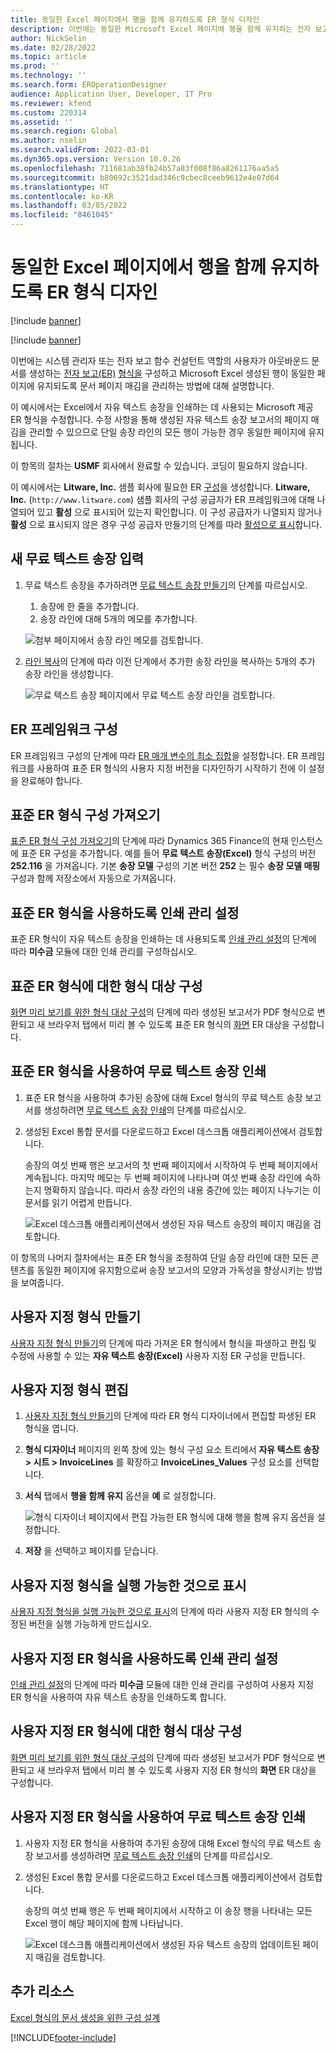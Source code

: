 ```yaml
---
title: 동일한 Excel 페이지에서 행을 함께 유지하도록 ER 형식 디자인
description: 이번에는 동일한 Microsoft Excel 페이지에 행을 함께 유지하는 전자 보고(ER) 형식을 디자인하는 방법에 대해 설명합니다.
author: NickSelin
ms.date: 02/28/2022
ms.topic: article
ms.prod: ''
ms.technology: ''
ms.search.form: EROperationDesigner
audience: Application User, Developer, IT Pro
ms.reviewer: kfend
ms.custom: 220314
ms.assetid: ''
ms.search.region: Global
ms.author: nselin
ms.search.validFrom: 2022-03-01
ms.dyn365.ops.version: Version 10.0.26
ms.openlocfilehash: 711681ab38fb24b57a83f008f86a8261176aa5a5
ms.sourcegitcommit: b80692c3521dad346c9cbec8ceeb9612e4e07d64
ms.translationtype: HT
ms.contentlocale: ko-KR
ms.lasthandoff: 03/05/2022
ms.locfileid: "8461045"
---
```

# <a name="design-an-er-format-to-keep-rows-together-on-the-same-excel-page"></a>동일한 Excel 페이지에서 행을 함께 유지하도록 ER 형식 디자인

[!include [banner](../includes/banner.md)]

[!include [banner](../includes/preview-banner.md)]

이번에는 시스템 관리자 또는 전자 보고 함수 컨설턴트 역할의 사용자가 아웃바운드 문서를 생성하는 [전자 보고(ER)](general-electronic-reporting.md) [형식을](er-overview-components.md#format-component) 구성하고 Microsoft Excel 생성된 행이 동일한 페이지에 유지되도록 문서 페이지 매김을 관리하는 방법에 대해 설명합니다.

이 예시에서는 Excel에서 자유 텍스트 송장을 인쇄하는 데 사용되는 Microsoft 제공 ER 형식을 수정합니다. 수정 사항을 통해 생성된 자유 텍스트 송장 보고서의 페이지 매김을 관리할 수 있으므로 단일 송장 라인의 모든 행이 가능한 경우 동일한 페이지에 유지됩니다.

이 항목의 절차는 **USMF** 회사에서 완료할 수 있습니다. 코딩이 필요하지 않습니다.

이 예시에서는 **Litware, Inc.** 샘플 회사에 필요한 ER [구성](general-electronic-reporting.md#Configuration)을 생성합니다. **Litware, Inc.** (`http://www.litware.com`) 샘플 회사의 구성 공급자가 ER 프레임워크에 대해 나열되어 있고 **활성** 으로 표시되어 있는지 확인합니다. 이 구성 공급자가 나열되지 않거나 **활성** 으로 표시되지 않은 경우 구성 공급자 만들기의 단계를 따라 [활성으로 표시](tasks/er-configuration-provider-mark-it-active-2016-11.md)합니다.

## <a name="enter-a-new-free-text-invoice"></a>새 무료 텍스트 송장 입력

1. 무료 텍스트 송장을 추가하려면 [무료 텍스트 송장 만들기](../../../finance/accounts-receivable/create-free-text-invoice-new.md#create-a-free-text-invoice-1)의 단계를 따르십시오.

    1. 송장에 한 줄을 추가합니다.
    2. 송장 라인에 대해 5개의 메모를 추가합니다.

    ![첨부 페이지에서 송장 라인 메모를 검토합니다.](./media/er-keep-excel-rows-together-notes.png)

2. [라인 복사](../../../finance/accounts-receivable/create-free-text-invoice-new.md#copy-lines)의 단계에 따라 이전 단계에서 추가한 송장 라인을 복사하는 5개의 추가 송장 라인을 생성합니다.

    ![무료 텍스트 송장 페이지에서 무료 텍스트 송장 라인을 검토합니다.](./media/er-keep-excel-rows-together-invoice.png)

## <a name="configure-the-er-framework"></a>ER 프레임워크 구성

ER 프레임워크 구성의 단계에 따라 [ER 매개 변수의 최소 집합](er-quick-start2-customize-report.md#ConfigureFramework)을 설정합니다. ER 프레임워크를 사용하여 표준 ER 형식의 사용자 지정 버전을 디자인하기 시작하기 전에 이 설정을 완료해야 합니다.

## <a name="import-the-standard-er-format-configuration"></a>표준 ER 형식 구성 가져오기

[표준 ER 형식 구성 가져오기](er-quick-start2-customize-report.md#ImportERSolution1)의 단계에 따라 Dynamics 365 Finance의 현재 인스턴스에 표준 ER 구성을 추가합니다. 예를 들어 **무료 텍스트 송장(Excel)** 형식 구성의 버전 **252.116** 을 가져옵니다. 기본 **송장 모델** 구성의 기본 버전 **252** 는 필수 **송장 모델 매핑** 구성과 함께 저장소에서 자동으로 가져옵니다.

## <a name="set-up-print-management-to-use-the-standard-er-format"></a>표준 ER 형식을 사용하도록 인쇄 관리 설정

표준 ER 형식이 자유 텍스트 송장을 인쇄하는 데 사용되도록 [인쇄 관리 설정](er-embed-images-header-footer-excel-reports.md#ConfigurePrintManagement1)의 단계에 따라 **미수금** 모듈에 대한 인쇄 관리를 구성하십시오.

## <a name="configure-a-format-destination-for-the-standard-er-format"></a>표준 ER 형식에 대한 형식 대상 구성

[화면 미리 보기를 위한 형식 대상 구성](er-quick-start1-new-solution.md#ConfigureDestination)의 단계에 따라 생성된 보고서가 PDF 형식으로 변환되고 새 브라우저 탭에서 미리 볼 수 있도록 표준 ER 형식의 [화면](er-destination-type-screen.md) ER 대상을 구성합니다.

## <a name="print-a-free-text-invoice-by-using-the-standard-er-format"></a>표준 ER 형식을 사용하여 무료 텍스트 송장 인쇄

1. 표준 ER 형식을 사용하여 추가된 송장에 대해 Excel 형식의 무료 텍스트 송장 보고서를 생성하려면 [무료 텍스트 송장 인쇄](er-embed-images-header-footer-excel-reports.md#ProcessInvoice1)의 단계를 따르십시오.
2. 생성된 Excel 통합 문서를 다운로드하고 Excel 데스크톱 애플리케이션에서 검토합니다.

    송장의 여섯 번째 행은 보고서의 첫 번째 페이지에서 시작하여 두 번째 페이지에서 계속됩니다. 마지막 메모는 두 번째 페이지에 나타나며 여섯 번째 송장 라인에 속하는지 명확하지 않습니다. 따라서 송장 라인의 내용 중간에 있는 페이지 나누기는 이 문서를 읽기 어렵게 만듭니다.

    ![Excel 데스크톱 애플리케이션에서 생성된 자유 텍스트 송장의 페이지 매김을 검토합니다.](./media/er-keep-excel-rows-together-invoice1.gif)

이 항목의 나머지 절차에서는 표준 ER 형식을 조정하여 단일 송장 라인에 대한 모든 콘텐츠를 동일한 페이지에 유지함으로써 송장 보고서의 모양과 가독성을 향상시키는 방법을 보여줍니다.

## <a name="create-a-custom-format"></a>사용자 지정 형식 만들기

[사용자 지정 형식 만들기](er-embed-images-header-footer-excel-reports.md#DeriveProvidedFormat)의 단계에 따라 가져온 ER 형식에서 형식을 파생하고 편집 및 수정에 사용할 수 있는 **자유 텍스트 송장(Excel)** 사용자 지정 ER 구성을 만듭니다.

## <a name="edit-the-custom-format"></a>사용자 지정 형식 편집

1. [사용자 지정 형식 만들기](er-embed-images-header-footer-excel-reports.md#ConfigureDerivedFormat)의 단계에 따라 ER 형식 디자이너에서 편집할 파생된 ER 형식을 엽니다.
2. **형식 디자이너** 페이지의 왼쪽 창에 있는 형식 구성 요소 트리에서 **자유 텍스트 송장 \> 시트 \> InvoiceLines** 를 확장하고 **InvoiceLines_Values** 구성 요소를 선택합니다.
3. **서식** 탭에서 **행을 함께 유지** 옵션을 **예** 로 설정합니다.

    ![형식 디자이너 페이지에서 편집 가능한 ER 형식에 대해 행을 함께 유지 옵션을 설정합니다.](./media/er-keep-excel-rows-together-format.png)

4. **저장** 을 선택하고 페이지를 닫습니다.

## <a name="mark-the-custom-format-as-runnable"></a>사용자 지정 형식을 실행 가능한 것으로 표시

[사용자 지정 형식을 실행 가능한 것으로 표시](er-embed-images-header-footer-excel-reports.md#MarkFormatRunnable)의 단계에 따라 사용자 지정 ER 형식의 수정된 버전을 실행 가능하게 만드십시오.

## <a name="set-up-print-management-to-use-the-custom-er-format"></a>사용자 지정 ER 형식을 사용하도록 인쇄 관리 설정

[인쇄 관리 설정](er-embed-images-header-footer-excel-reports.md#ConfigurePrintManagement2)의 단계에 따라 **미수금** 모듈에 대한 인쇄 관리를 구성하여 사용자 지정 ER 형식을 사용하여 자유 텍스트 송장을 인쇄하도록 합니다.

## <a name="configure-a-format-destination-for-the-custom-er-format"></a>사용자 지정 ER 형식에 대한 형식 대상 구성

[화면 미리 보기를 위한 형식 대상 구성](er-quick-start1-new-solution.md#ConfigureDestination)의 단계에 따라 생성된 보고서가 PDF 형식으로 변환되고 새 브라우저 탭에서 미리 볼 수 있도록 사용자 지정 ER 형식의 **화면** ER 대상을 구성합니다.

## <a name="print-a-free-text-invoice-by-using-the-custom-er-format"></a>사용자 지정 ER 형식을 사용하여 무료 텍스트 송장 인쇄

1. 사용자 지정 ER 형식을 사용하여 추가된 송장에 대해 Excel 형식의 무료 텍스트 송장 보고서를 생성하려면 [무료 텍스트 송장 인쇄](er-embed-images-header-footer-excel-reports.md#ProcessInvoice2)의 단계를 따르십시오.
2. 생성된 Excel 통합 문서를 다운로드하고 Excel 데스크톱 애플리케이션에서 검토합니다.

    송장의 여섯 번째 행은 두 번째 페이지에서 시작하고 이 송장 행을 나타내는 모든 Excel 행이 해당 페이지에 함께 나타납니다.

    ![Excel 데스크톱 애플리케이션에서 생성된 자유 텍스트 송장의 업데이트된 페이지 매김을 검토합니다.](./media/er-keep-excel-rows-together-invoice2.gif)

## <a name="additional-resources"></a>추가 리소스

[Excel 형식의 문서 생성을 위한 구성 설계](er-fillable-excel.md)

[!INCLUDE[footer-include](../../../includes/footer-banner.md)]
